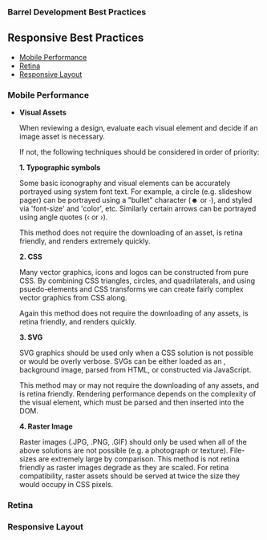 ### Barrel Development Best Practices

Responsive Best Practices
-------------------------

- [Mobile Performance](#mobile-performance)
- [Retina](#retina)
- [Responsive Layout](#responsive-layout)

### Mobile Performance

*	**Visual Assets**

	When reviewing a design, evaluate each visual element and decide if an image asset is necessary.
	
	If not, the following techniques should be considered in order of priority:
	
	**1. Typographic symbols**
	
	Some basic iconography and visual elements can be accurately portrayed using system font text. For example, a circle (e.g. slideshow pager) can be portrayed using a "bullet" character (☻ or ∙), and styled via 'font-size' and 'color', etc. Similarly certain arrows can be portrayed using angle quotes (‹ or ›).
	
	This method does not require the downloading of an asset, is retina friendly, and renders extremely quickly.
		
	**2. CSS**
	
	Many vector graphics, icons and logos can be constructed from pure CSS. By combining CSS triangles, circles, and quadrilaterals, and using psuedo-elements and CSS transforms we can create fairly complex vector graphics from CSS along. 
		
	Again this method does not require the downloading of any assets, is retina friendly, and renders quickly.
		
	**3. SVG**
	
	SVG graphics should be used only when a CSS solution is not possible or would be overly verbose. SVGs can be either loaded as an <img>, background image, parsed from HTML, or constructed via JavaScript.
		
	This method may or may not require the downloading of any assets, and is retina friendly. Rendering performance depends on the complexity of the visual element, which must be parsed and then inserted into the DOM.
		
	**4. Raster Image**
	
	Raster images (.JPG, .PNG, .GIF) should only be used when all of the above solutions are not possible (e.g. a photograph or texture). File-sizes are extremely large by comparison. This method is not retina friendly as raster images degrade as they are scaled. For retina compatibility, raster assets should be served at twice the size they would occupy in CSS pixels.
	

### Retina



### Responsive Layout